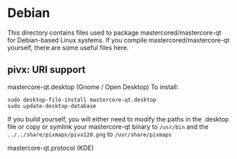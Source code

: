 
Debian
====================
This directory contains files used to package mastercored/mastercore-qt
for Debian-based Linux systems. If you compile mastercored/mastercore-qt yourself, there are some useful files here.

## pivx: URI support ##


mastercore-qt.desktop  (Gnome / Open Desktop)
To install:

	sudo desktop-file-install mastercore-qt.desktop
	sudo update-desktop-database

If you build yourself, you will either need to modify the paths in
the .desktop file or copy or symlink your mastercore-qt binary to `/usr/bin`
and the `../../share/pixmaps/pivx128.png` to `/usr/share/pixmaps`

mastercore-qt.protocol (KDE)


